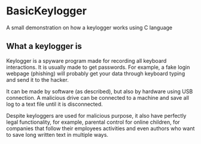 # BasicKeylogger
A small demonstration on how a keylogger works using C language

## What a keylogger is

Keylogger is a spyware program made for recording all keyboard interactions. It is usually made to get passwords.
For example, a fake login webpage (phishing) will probably get your data through keyboard typing and send it to the hacker.  

It can be made by software (as described), but also by hardware using USB connection. A malicious drive can be connected
to a machine and save all log to a text file until it is disconnected.  

Despite keyloggers are used for malicious purpose, it also have perfectly legal functionality, for example, parental control for online children, for companies that follow their employees activities and even authors who want to save long written text in multiple ways.
